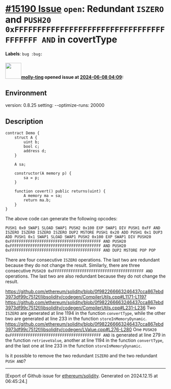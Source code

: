 # [\#15190 Issue](https://github.com/ethereum/solidity/issues/15190) `open`: Redundant `ISZERO` and `PUSH20 0xFFFFFFFFFFFFFFFFFFFFFFFFFFFFFFFFFFFFFFFF AND` in covertType
**Labels**: `bug :bug:`


#### <img src="https://avatars.githubusercontent.com/u/11722837?u=4879a4c6d4d31ba838a0610fd2c3e544be1ba769&v=4" width="50">[molly-ting](https://github.com/molly-ting) opened issue at [2024-06-08 04:09](https://github.com/ethereum/solidity/issues/15190):

<!--## Prerequisites

- First, many thanks for taking part in the community. We really appreciate that.
- We realize there is a lot of information requested here. We ask only that you do your best to provide as much information as possible so we can better help you.
- Support questions are better asked in one of the following locations:
    - [Solidity chat](https://gitter.im/ethereum/solidity)
    - [Stack Overflow](https://ethereum.stackexchange.com/)
- Ensure the issue isn't already reported.
- The issue should be reproducible with the latest solidity version; however, this isn't a hard requirement and being reproducible with an older version is sufficient.

*Delete the above section and the instructions in the sections below before submitting*
-->
## Environment
version: 0.8.25
setting: --optimize-runs: 20000

## Description

<!--Please shortly describe the bug you have found, and what you expect instead.-->
```
contract Demo {
    struct A {
        uint b;
        bool c;
        address d;
    }

    A sa;

    constructor(A memory p) {
        sa = p;
    }

    function covert() public returns(uint) {
        A memory ma = sa;
        return ma.b;
    }
}
```
The above code can generate the following opcodes:
```
PUSH1 0x0 SWAP1 SLOAD SWAP1 PUSH2 0x100 EXP SWAP1 DIV PUSH1 0xFF AND ISZERO ISZERO ISZERO ISZERO DUP2 MSTORE PUSH1 0x20 ADD PUSH1 0x1 DUP3 ADD PUSH1 0x1 SWAP1 SLOAD SWAP1 PUSH2 0x100 EXP SWAP1 DIV PUSH20 0xFFFFFFFFFFFFFFFFFFFFFFFFFFFFFFFFFFFFFFFF AND PUSH20 0xFFFFFFFFFFFFFFFFFFFFFFFFFFFFFFFFFFFFFFFF AND PUSH20 0xFFFFFFFFFFFFFFFFFFFFFFFFFFFFFFFFFFFFFFFF AND DUP2 MSTORE POP POP
```
There are four consecutive ```ISZERO``` operations. The last two are redundant because they do not change the result. 
Similarly, there are three consecutive ```PUSH20 0xFFFFFFFFFFFFFFFFFFFFFFFFFFFFFFFFFFFFFFFF AND``` operations. The last two are also redundant because they do not change the result.

https://github.com/ethereum/solidity/blob/0f982266663246437cca867ebd3973df99c7512f/libsolidity/codegen/CompilerUtils.cpp#L1171-L1197
https://github.com/ethereum/solidity/blob/0f982266663246437cca867ebd3973df99c7512f/libsolidity/codegen/CompilerUtils.cpp#L231-L236
Two ```ISZERO``` are generated at line 1194 in the function ```convertType```, while the other two are generated at line 233 in the function ```storeInMemoryDynamic```.
https://github.com/ethereum/solidity/blob/0f982266663246437cca867ebd3973df99c7512f/libsolidity/codegen/LValue.cpp#L276-L280
One ```PUSH20 0xFFFFFFFFFFFFFFFFFFFFFFFFFFFFFFFFFFFFFFFF AND``` is generated at line 279 in the function ```retrieveValue```, another at line 1194 in the function ```convertType```, and the last one at line 233 in the function ```storeInMemoryDynamic```.

Is it possible to remove the two redundant ```ISZERO``` and the two redundant ```PUSH AND```?








-------------------------------------------------------------------------------



[Export of Github issue for [ethereum/solidity](https://github.com/ethereum/solidity). Generated on 2024.12.15 at 06:45:24.]
